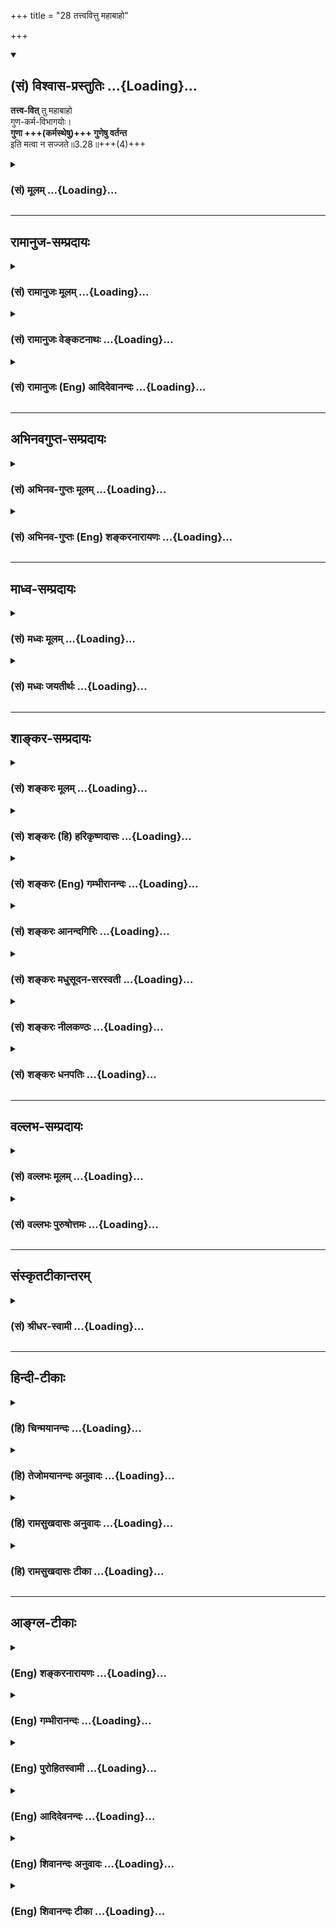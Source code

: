 +++
title = "28 तत्त्ववित्तु महाबाहो"

+++
<div class="js_include" newlevelforh1="2" title="(सं) विश्वास-प्रस्तुतिः" unfilled url="/mahAbhAratam/shlokashaH/06-bhIShma-parva/03-bhagavad-gItA-parva/saMskRtam/vishvAsa-prastutiH/03_karma-yogaH/28_tattvavittu_mahAb.md">
<details open><summary><h2>(सं) विश्वास-प्रस्तुतिः ...{Loading}...</h2></summary>

**तत्त्व-वित्** तु महाबाहो  
गुण-कर्म-विभागयोः।  
**गुणा +++(कर्मस्थेषु)+++ गुणेषु वर्तन्त**  
इति मत्वा न सज्जते॥3.28॥+++(4)+++
</details>
</div>
<div class="js_include collapsed" newlevelforh1="3" title="(सं) मूलम्" unfilled url="/mahAbhAratam/shlokashaH/06-bhIShma-parva/03-bhagavad-gItA-parva/saMskRtam/mUlam/03_karma-yogaH/28_tattvavittu_mahAb.md">
<details><summary><h3>(सं) मूलम् ...{Loading}...</h3></summary>

तत्त्ववित्तु महाबाहो गुणकर्मविभागयोः।  
गुणा गुणेषु वर्तन्त इति मत्वा न सज्जते।।3.28।।
</details>
</div>


_________________
## रामानुज-सम्प्रदायः
<div class="js_include collapsed" newlevelforh1="3" title="(सं) रामानुजः मूलम्" unfilled url="/mahAbhAratam/shlokashaH/06-bhIShma-parva/03-bhagavad-gItA-parva/saMskRtam/rAmAnujaH/mUlam/03_karma-yogaH/28_tattvavittu_mahAb.md">
<details><summary><h3>(सं) रामानुजः मूलम् ...{Loading}...</h3></summary>

।।3.28।।**गुणकर्मविभागयोः** सत्त्वादिगुणविभागे तत्तत्कर्मविभागे **च
तत्त्ववित्** **गुणाः** सत्त्वादयः **स्वगुणेषु** स्वेषु कार्येषु
**वर्तन्ते इति मत्वा** गुणकर्मसु अहं कर्ता इति **न सज्जते।**

</details>
</div>
<div class="js_include collapsed" newlevelforh1="3" title="(सं) रामानुजः वेङ्कटनाथः" unfilled url="/mahAbhAratam/shlokashaH/06-bhIShma-parva/03-bhagavad-gItA-parva/saMskRtam/rAmAnujaH/venkaTanAthaH/03_karma-yogaH/28_tattvavittu_mahAb.md">
<details><summary><h3>(सं) रामानुजः वेङ्कटनाथः ...{Loading}...</h3></summary>

।। 3.28लोकस्य सङ्ग्रहणमेकीकृत्य स्वीकरणं स्वानुष्ठाने समानाभिप्रायतया
सयूथ्यतापादनमित्यर्थः। कर्मवासना
उत्तरोत्तरपुण्यपापारम्भकपूर्वपूर्वपुण्यपापांशविशेषः
उत्तरोत्तरशरीरप्रेरणसमर्थस्मृतिहेतुः
पूर्वपूर्वशरीरप्रेरणानुभवविशेषजनितसंस्कारो वा वादित्रवादनादिसंस्कारवत्।
बुद्धिभेदो बुद्धेरन्यथाकरणम् तच्च प्रकृतविषयं दर्शयति
कर्मयोगादन्यदित्यादिना। युक्तः इत्यनेन लोकसङ्ग्रहार्थं कुर्वतः
स्वापेक्षितविलम्बाभावाय प्रागुक्तनिरपेक्षत्वबुद्धियोगो विवक्षित
इतिबुद्ध्या युक्त इत्युक्तम्। जोषयेत् इत्यस्यार्थ प्रीतिं जनयेदिति। जुषी
प्रीतिसेवनयोः इति धातुः। कर्मसङ्गिनः पुरुषान् सर्वकर्माणि
जोषयेदित्यन्वयः।। प्रकृतेः इत्यादिश्लोकचतुष्टयस्यार्थमाह
कर्मयोगमिति। विदुषोऽविदुषश्चेति व्युत्क्रमेण श्लोकद्वयार्थः। तृतीये
त्वेतद्विशदीकरणमुखेनाविचालनमुक्तम्। कर्मयोगापेक्षितं कर्मयोगेति
कर्तव्यताभूतमित्यर्थः। प्रकृतेर्गुणैः इत्युक्ते प्रसिद्धिप्रकर्षादिसिद्धं
विशेषं प्रस्तुतानुपयुक्तशब्दादिप्राकृतगुणव्यवच्छेदायाहसत्त्वादिभिरिति।
वक्ष्यमाणसात्विकादिकर्मविभागंसर्वशः इति प्रकारवाचिपदसूचितमाह
स्वानुरूपमिति। कर्ता इति तृजन्तयोगात् षष्ठीप्राप्तिः स्यादिति तत्परिहाराय
कर्मसु कर्तृत्वाहन्त्वोक्तिभ्रमव्युदासाय चकर्माणि प्रतीत्युक्तम्।
तृन्नन्तत्वविवक्षायां त्वियं फलितोक्तिः। अहङ्कारविमूढात्मेति
समानांशत्रयस्य बह्वर्थपरस्य अत्रार्थं विवक्षन् विगृह्णातिअहङ्कारेणेति।
नात्राहम्भावमात्रमुच्यते तस्यात्मस्वभावान्तर्गतत्वात् नापि
अहङ्काराख्यमचिद्द्रव्यं तस्यापि देहात्मभ्रमं द्वारीकृत्य कार्यकरत्वे सति
अव्यवहितस्यैव वक्तुमुचितत्वात् नापि गर्वः
उत्कृष्टपरिभवादिहेतुत्वेनानिर्देशात्। अतोऽहङ्कार इति देहात्मभ्रम एवात्र
विवक्षित इत्यभिप्रायेणाह अहङ्कारो नाम अनहमर्थे प्रकृतावहमभिमान इति।
एतेनाहङ्कारशब्दस्याभूततद्भावे च्विप्रत्ययेन
व्युप्तत्तिर्दर्शिता। अज्ञातात्मस्वरूप इति। विमूढ आत्मा स्वरूपं यस्य स
विमूढात्मादिशो विमुह्येयुः इतिवद्विमूढशब्दोऽत्र मोहविषयसमानाधिकरण इति
भावः। गुणकर्मविभागयोः इत्यत्र उपसर्जनान्वयिषष्ठीत्वादपि
विषयसप्तमीत्वमुचितमिति मत्वोक्तं सत्त्वादिगुणविभागे तत्तत्कर्मविभागे
चेति। विभागशब्दो द्वन्द्वात्परत्वात् प्रत्येकमन्वितः। गुणानां
साक्षाद्गुणेषु वृत्त्यभावात् परोक्तप्रक्रिययेन्द्रियतद्विषयादिविवक्षायां
पदद्वयोपचारात् सप्तम्यन्तो गुणशब्दो गुणकार्येष्वौपचारिक
इत्यभिप्रायेणोक्तंस्वगुणेषु स्वेषु कार्येष्विति। गुणकार्याणि च
विभजिष्यन्ते। यद्वा कारणस्य प्राधान्यात्कार्यस्य च तदपेक्षया
गुणत्वादेवमुक्तम्।  
  

</details>
</div>
<div class="js_include collapsed" newlevelforh1="3" title="(सं) रामानुजः (Eng) आदिदेवानन्दः" unfilled url="/mahAbhAratam/shlokashaH/06-bhIShma-parva/03-bhagavad-gItA-parva/saMskRtam/rAmAnujaH/english/AdidevAnandaH/03_karma-yogaH/28_tattvavittu_mahAb.md">
<details><summary><h3>(सं) रामानुजः (Eng) आदिदेवानन्दः ...{Loading}...</h3></summary>

3.28 But he who knows the truth about the divisions of the Gunas and their actions - namely, about the division among Sattva etc., on the one hand, and the divisions among their respective functionings on the other hand - it is he who, realising that Gunas, i.e., Sattva etc., are operating on their own products, is not attached to the actions of the Gunas, being convinced, 'I am not the doer.'

</details>
</div>


_________________
## अभिनवगुप्त-सम्प्रदायः
<div class="js_include collapsed" newlevelforh1="3" title="(सं) अभिनव-गुप्तः मूलम्" unfilled url="/mahAbhAratam/shlokashaH/06-bhIShma-parva/03-bhagavad-gItA-parva/saMskRtam/abhinava-guptaH/mUlam/03_karma-yogaH/28_tattvavittu_mahAb.md">
<details><summary><h3>(सं) अभिनव-गुप्तः मूलम् ...{Loading}...</h3></summary>

।।3.28।। तत्त्ववित्त्विति। गुणकर्मविभागवित्तु प्रकृतिः करोति मम किमायातम्
इत्यात्मानं मोचयति।

</details>
</div>
<div class="js_include collapsed" newlevelforh1="3" title="(सं) अभिनव-गुप्तः (Eng) शङ्करनारायणः" unfilled url="/mahAbhAratam/shlokashaH/06-bhIShma-parva/03-bhagavad-gItA-parva/saMskRtam/abhinava-guptaH/english/shankaranArAyaNaH/03_karma-yogaH/28_tattvavittu_mahAb.md">
<details><summary><h3>(सं) अभिनव-गुप्तः (Eng) शङ्करनारायणः ...{Loading}...</h3></summary>

3.28 Tattvavit tu etc. On the other hand, the knower of the real nature
of divisions of the Strands and of their actions, sets himself free by
viewing 'The Prakrti acts; what comes to men ;' The ignorant men have
been described as being attached to action (above III, 26). That
attachment \[of theirs, the Lord\] demonstrates :

</details>
</div>


_________________
## माध्व-सम्प्रदायः
<div class="js_include collapsed" newlevelforh1="3" title="(सं) मध्वः मूलम्" unfilled url="/mahAbhAratam/shlokashaH/06-bhIShma-parva/03-bhagavad-gItA-parva/saMskRtam/madhvaH/mUlam/03_karma-yogaH/28_tattvavittu_mahAb.md">
<details><summary><h3>(सं) मध्वः मूलम् ...{Loading}...</h3></summary>

।।3.28।। कर्मभेदस्य गुणभेदस्य च तत्त्ववित्। गुणा इन्द्रियादीनि गुणेषु
विषयेषु।

</details>
</div>
<div class="js_include collapsed" newlevelforh1="3" title="(सं) मध्वः जयतीर्थः" unfilled url="/mahAbhAratam/shlokashaH/06-bhIShma-parva/03-bhagavad-gItA-parva/saMskRtam/madhvaH/jayatIrthaH/03_karma-yogaH/28_tattvavittu_mahAb.md">
<details><summary><h3>(सं) मध्वः जयतीर्थः ...{Loading}...</h3></summary>

।।3.27 3.28।। प्रकृतेः क्रियमाणानि इति
श्लोकद्वयस्यास्फुटत्वात्तात्पर्यमाह **विद्वदि**ति। यथायोगं सम्बन्धः न
यथाक्रमम्। कर्मभेदं कर्मवैलक्षण्यं आह प्रपञ्चयतीत्यर्थः। सक्ताः कर्मणि
3।25 इत्यादिनोक्तत्वात्। व्यवहितत्वादन्वयं दर्शयन्
गुणशब्दस्यानेकार्थत्वात् विवक्षितमर्थमाह **प्रकृतेरि**ति। आदिपदेन
शरीरमनसोर्ग्रहणम्। कथमिन्द्रियादीनां द्रव्याणां प्रकृतिगुणत्वमित्यत आह
**प्रकृति**मिति। गुणभूतान्यप्रधानानि। प्रकारान्तरेण व्याचष्टे **तदि**ति।
प्रकृतिकार्याणि चेत्यर्थः। गुणशब्दः कार्यार्थ इत्युक्तं भवति। ननु
जीवस्यापि कर्तृत्वात्अहङ्कारविमूढात्मा कर्ताऽहमिति मन्यते इति कथमुच्यते
इत्यत आह **न ही**ति। स्वातन्त्र्येणेति शेषः।। गुणानां कर्मणां चान्योन्यं
यो विभागस्तस्मिन्वक्तव्ये एकवचनेनालं कथं द्विवचनं केन वाऽस्यान्वयः इति
शङ्काविभागशब्दस्यार्थं वदन्परिहरति **कर्मे**ति।
जीवेश्वरप्रकृतिलक्षणसम्बन्धिभेदात् कर्मणामिन्द्रियादीनां च भेदोऽत्र
विवक्षितो ग्रन्थान्तरादवगन्तव्यः। गुणा गुणेष्विति पदद्वयस्य
विवक्षितमर्थमाह **गुणा** इति।

</details>
</div>


_________________
## शाङ्कर-सम्प्रदायः
<div class="js_include collapsed" newlevelforh1="3" title="(सं) शङ्करः मूलम्" unfilled url="/mahAbhAratam/shlokashaH/06-bhIShma-parva/03-bhagavad-gItA-parva/saMskRtam/shankaraH/mUlam/03_karma-yogaH/28_tattvavittu_mahAb.md">
<details><summary><h3>(सं) शङ्करः मूलम् ...{Loading}...</h3></summary>

।।3.28।। **तत्त्ववित् तु महाबाहो**। कस्य तत्त्ववित् **गुणकर्मविभागयोः**
गुणविभागस्य कर्मविभागस्य च तत्त्ववित् इत्यर्थः। **गुणाः** करणात्मकाः
**गुणेषु** विषयात्मकेषु **वर्तन्ते** न आत्मा **इति मत्वा** **न**
**सज्जते** सक्तिं न करोति।। ये पुनः

</details>
</div>
<div class="js_include collapsed" newlevelforh1="3" title="(सं) शङ्करः (हि) हरिकृष्णदासः" unfilled url="/mahAbhAratam/shlokashaH/06-bhIShma-parva/03-bhagavad-gItA-parva/saMskRtam/shankaraH/hindI/harikRShNadAsaH/03_karma-yogaH/28_tattvavittu_mahAb.md">
<details><summary><h3>(सं) शङ्करः (हि) हरिकृष्णदासः ...{Loading}...</h3></summary>

।।3.28।। परंतु जो ज्ञानी है हे महाबाहो वह तत्त्ववेत्ता किसका तत्त्ववेत्ता
गुणकर्मविभागका अर्थात् गुणविभाग और कर्मविभागके तत्त्वको जाननेवाला ज्ञानी
इन्द्रियादिरूप गुण ही विषयरूप गुणोंमें बर्त रहे हैं आत्मा नहीं बर्तता
ऐसे मानकर आसक्त नहीं होता। उन कर्मोंमें प्रीति नहीं करता।

</details>
</div>
<div class="js_include collapsed" newlevelforh1="3" title="(सं) शङ्करः (Eng) गम्भीरानन्दः" unfilled url="/mahAbhAratam/shlokashaH/06-bhIShma-parva/03-bhagavad-gItA-parva/saMskRtam/shankaraH/english/gambhIrAnandaH/03_karma-yogaH/28_tattvavittu_mahAb.md">
<details><summary><h3>(सं) शङ्करः (Eng) गम्भीरानन्दः ...{Loading}...</h3></summary>

3.28 Tu, but, on the other hand; he who is a knower, tattva-vit, a
knower of the facts;-knower of what kinds of
facts;-guna-karma-vibhagayoh, about the varieties of the gunas and
actions, i.e. a knower of the diversity of the gunas and the diversity
of acitons; \[Guna-vibhaga means the products of Prakrti which consists
of the three gunas. They are the five subtle elements, mind, intellect,
ego, five sensory organs, five motor organs and five objects (sound
etc.) of the senses. Karma-vibhaga means the varieties of inter-actions
among these.-Tr.\] na sajjate, does not become attached; iti matva,
thinking thus; 'Gunah, the gunas in the form of organs;-not the
Self-vartante, rest (act); gunesu, on the gunus in the form of objects
of the organs.'

</details>
</div>
<div class="js_include collapsed" newlevelforh1="3" title="(सं) शङ्करः आनन्दगिरिः" unfilled url="/mahAbhAratam/shlokashaH/06-bhIShma-parva/03-bhagavad-gItA-parva/saMskRtam/shankaraH/AnandagiriH/03_karma-yogaH/28_tattvavittu_mahAb.md">
<details><summary><h3>(सं) शङ्करः आनन्दगिरिः ...{Loading}...</h3></summary>

।।3.28।। अज्ञस्य कर्मसु शक्तिमुक्त्वा विदुषस्तदभावमभिदधाति **यः
पुनरिति।** तत्त्वं याथार्थ्यं वेत्तीति व्युत्पत्त्या तत्त्वविदिति
तुशब्देनाज्ञाद्विशिष्टे निर्दिष्टप्रश्नपूर्वकं द्वितीयपादमवतार्य
व्याचष्टे **कस्येत्यादिना।** गुणानामेव गुणेषु वर्तमानत्वमयुक्तं
निर्गुणत्वात्तेषामित्याशङ्क्य विभजते **गुणा इति।** कार्यकरणानामेव
विषयेषु प्रवृत्तिरात्मनस्तु कूटस्थत्वान्मैवमिति ज्ञात्वा
तत्त्ववित्कर्मसु दृढतरं कर्तव्याभिमानं न करोतीत्यर्थः।

</details>
</div>
<div class="js_include collapsed" newlevelforh1="3" title="(सं) शङ्करः मधुसूदन-सरस्वती" unfilled url="/mahAbhAratam/shlokashaH/06-bhIShma-parva/03-bhagavad-gItA-parva/saMskRtam/shankaraH/madhusUdana-sarasvatI/03_karma-yogaH/28_tattvavittu_mahAb.md">
<details><summary><h3>(सं) शङ्करः मधुसूदन-सरस्वती ...{Loading}...</h3></summary>

।।3.28।। विद्वांस्तु तथा न मन्यत इत्याह तत्त्वं याथात्म्यं वेत्तीति
तत्त्ववित्। तुशब्देन तस्याज्ञाद्वैशिष्ट्यमाह। कस्य तत्त्वमित्यतआह
गुणकर्मविभागयोः गुणा देहेन्द्रियान्तःकरणान्यहंकारास्पदानि कर्माणि च
तेषां व्यापारभूतानि ममकारास्पदानीति गुणकर्मेति द्वन्द्वैकद्भावः।
विभज्यते सर्वेषां जडानां विकारिणां भासकत्वेन पृथग्भवतीति विभागः
स्वप्रकाशज्ञानरूपोऽसङ्ग आत्मा। गुणकर्म च विभागश्चेति द्वन्द्वः।
तयोर्गुणकर्मविभागयोर्भास्यभासकयोर्जडचैतन्ययोर्विकारिनिर्विकारयोस्तत्त्वं
याथात्म्यं यो वेत्ति स गुणाः करणात्मका गुणेषु विषयेषु प्रवर्तन्ते
विकारित्वान्नतु निर्विकार आत्मेति मत्वा न सज्जते सक्तिं
कर्तृत्वाभिनिवेशमतत्त्वविदिव न करोति। हे महाबाहो इति
संबोधयन्सामुद्रिकोक्तसत्पुरुषलक्षणयोगित्वान्न पृथग्जनसाधारण्येन
त्वमविवेकी भवितुमर्हसीति सूचयति। गुणविभागस्य कर्मविभागस्य च तत्त्वविदिति
वा। अस्मिन्पक्षे गुणकर्मणोरित्येतावतैव निर्वाहे विभागपदस्य प्रयोजनं
चिन्त्यम्।

</details>
</div>
<div class="js_include collapsed" newlevelforh1="3" title="(सं) शङ्करः नीलकण्ठः" unfilled url="/mahAbhAratam/shlokashaH/06-bhIShma-parva/03-bhagavad-gItA-parva/saMskRtam/shankaraH/nIlakaNThaH/03_karma-yogaH/28_tattvavittu_mahAb.md">
<details><summary><h3>(सं) शङ्करः नीलकण्ठः ...{Loading}...</h3></summary>

।।3.28।। एवं सक्तस्य कर्माचरणं प्रदर्श्यासक्तस्य तत्प्रदर्शयति
**तत्त्वविदिति।** गुणकर्मविभागयोः गुणविभागस्य कर्मविभागस्य च
तत्त्वविदिति भाष्यम्। नाहं गुणात्मक इति गुणेभ्य आत्मनो विभागः नाहं
कर्मात्मक इति कर्मभ्यश्चात्मनो विभागः तयोर्गुणकर्मविभागयोस्तत्त्वं
वेत्तीति श्रीधरः। मधुसूदनस्तु गुणाः
देहेन्द्रियान्तःकरणान्यहंकारास्पदानि। कर्माणि च तेषां व्यापारभूतानि
ममकारास्पदानि। गुणकर्मेति द्वन्द्वैकवद्भावः। विभज्यते सर्वेषां जडानां
भासकत्वेन पृथग्भवतीति विभागः स्वप्रकाशज्ञानरूपोऽसङ्ग आत्मा। गुणकर्म च
विभागश्चेति द्वन्द्वः। तयोर्जडाजडयोस्तत्त्वं यो वेत्ति सः गुणाः
करणात्मकाः गुणेषु विषयेषु वर्तन्ते इति मत्वा न सज्जते। कर्तृत्वाभिनिवेशं
न करोतीत्यर्थः। गुणविभागस्य कर्मविभागस्य च तत्त्वविदिति पक्षे
गुणकर्मणोरित्येव सिद्धे विभागपदं व्यर्थमिति। यद्वा यस्तत्त्ववित् स गुणाः
गुणेषु वर्तन्त इति मत्वा गुणविभागे कर्मविभागे च न सज्जते इति योजना।
गुणानां सत्त्वरजस्तमसां विभागो
बुद्ध्यहंकारज्ञानेन्द्रियकर्मेन्द्रियविषयरूपेण विभज्यावस्थानं तस्मिन्न
सज्जते इदमहमिति न मन्यते। तथाहि शरीरे गौरेऽहं गौरोऽस्मि हस्ताभ्यामात्ते
मयेदमात्तमिति चक्षुषा दृष्टे मयेदं दृष्टमित्यहंकारेणाभिमते
ममेदमित्यभिमन्यते। बुद्धौ विक्रियमाणायामहं सुखीति च सर्वेषु बुद्ध्यादिषु
विभज्य गृह्यमाणेष्वपि प्रत्येकं प्रत्यक्त्वमध्यस्याहमिदमिति ममेदं
कर्मेति च मन्यते। एतेन कर्मविभागोऽप्यावश्यकत्वेन व्याख्यातः। अन्यथा
चिदात्मन्येवादनादिकर्तृत्वं दुःखादिमत्त्वं चापतति। अयं च कर्मविभागः
श्रुत्यापि दर्शितःअन्धो मणिमविन्दत्। तमनङ्गुलिरावयत्। अग्रीवः
प्रत्यमुञ्चत्। तमजिह्वो असश्चत् इति। अन्धः स्वयं प्रकाशहीनोऽपि
चक्षुरादिर्मणिं रूपादिकं विषयमविन्दत्प्रकाशयति। अनङ्गुलिः
काष्ठलोष्ठादिवज्जडत्वात् स्वयं कर्म कर्तुमशक्तोऽपि पाण्यादिः
आवयदासीव्यत् विषयमुपादत्ते। अग्रीवः छिन्नशिरस्कवन्निर्जीवोऽहंकारस्तं
प्रत्यमुञ्चत् ग्रीवायां धारयति मयेदं लब्धमिति मन्यते। अजिह्वो धीधातुः
जडत्वात्स्वयं स्वगतसुखदुःखयोः पट इव स्वगतरूपादेः प्रकाशनेऽसमर्थोऽप्यहं
सुखी दुःखीति चानुभवति। तथाचात्मानात्मनोर्याथात्म्यज्ञो
व्यावृत्तेष्वहंकारादिषु तत्कर्मसु चाभिमानादिषु कुसुमेषु
सूत्रमिवानुवर्तमानमात्मानं तेभ्यः पृथग्भूतं जानन् गुणा धीचक्षुरादयो
गुणेषु दुःखरूपादिषु वर्तन्ते न त्वात्मेति मत्वा न सज्जतेऽहमेव
हस्तादिसंघातरूपो ममैवेदमादानादिकं कर्मेति न सक्तो भवतीत्यर्थः।

</details>
</div>
<div class="js_include collapsed" newlevelforh1="3" title="(सं) शङ्करः धनपतिः" unfilled url="/mahAbhAratam/shlokashaH/06-bhIShma-parva/03-bhagavad-gItA-parva/saMskRtam/shankaraH/dhanapatiH/03_karma-yogaH/28_tattvavittu_mahAb.md">
<details><summary><h3>(सं) शङ्करः धनपतिः ...{Loading}...</h3></summary>

।।3.28।। तत्त्ववित्तु। तुशब्दोऽज्ञाद्वैलक्षण्यद्योतनार्थः। कस्य
तत्त्वविदित्यतआह। गुणकर्मविभागयोः गुणविभागस्य कर्मविभागस्य च
तत्त्वविदित्यर्थ इति भाष्यम्। अस्यायमर्थः। नाहं कार्यकरणसंघातात्मेति
गुणेभ्य आत्मनो विभागः न मे कर्माणीत्यात्मनस्तेभ्यो विभागः गुणकर्मभ्यां
विभक्तात्मसाक्षात्कारवान्। तथाच नायमहंकारविमूढात्मा नापि कर्मण्यासक्तो
येनाहंकर्तेति मन्येत। विभागपदाभावे त्वयमर्थो न लभ्यते। विग्रहस्तु
विभागश्च विभागश्च विभागौ गुणकर्मभ्यो विभागौ गुणकर्मविभागौ
तयोर्गुणकर्मविभागयोरिति बोध्यः। एतेन गुणविभागस्य कर्मविभागस्य च
तत्त्वविदिति वा। अस्मिन्पक्षे गुणकर्मणोरित्येतावतैव निर्वाहे विभागपदस्य
प्रयोजनं चिन्त्यमित्याक्षेपः प्रत्युक्तः। यत्त्वाक्षेप्त्रा
स्वव्याख्यानं प्रदर्शितं गुणानि देहेन्द्रियान्तःकरणान्यहंकारास्पदानि
कर्माणि च तेषां व्यापारभूतानि ममकारास्पदानीति। गुणकर्मेति
द्वन्द्वैकवद्भावः। विभज्यते सर्वेषां जडानां विकारिणां भासकत्वेन यथा
भवतीति विभागः स्वप्रकाशज्ञानरुपोऽसङ्ग आत्मा गुणकर्म च विभागश्चेति
द्वन्द्वः
तयोर्गुणकर्मविभागयोर्भास्यभासकयोर्जडचैतन्ययोर्विकारीनिर्विकारयोस्तत्त्वं
याथात्म्यं यो वेत्तीति तच्चिन्त्यम्।
गुणकर्मेत्यस्यैकपदत्वेऽल्पाच्त्वाद्भ्यर्हितत्वाच्च विभागपदस्य
पूर्वनिपातापत्तेश्छान्दसत्वनिपातप्रकरणानित्यत्वयोराश्रयणस्य
भाष्योक्तरीत्या सत्यां गतावनुचितत्वात्। विभागपदस्य प्रसिद्धमर्थं
परित्यज्याप्रसिद्धार्थकल्पनायाः क्लिष्टकल्पनायाश्चान्याय्यत्वादितिदिक्।
यदप्यन्ते यस्तत्त्ववित्सः गुणा गुणेषु वर्तन्त इति मत्वा गुणविभागे
कर्मविभागे च न सज्जत इति योजना। गुणानां सत्त्वरजस्तमसां विभागः
बुद्य्धहंकारज्ञानेन्द्रियविषयरुपेण विभज्यावस्थानं तस्मिन्न सज्जते
इदमहमिति न मन्यते। एतेन कर्मविभागोऽप्यावश्यकत्वेन व्याख्यातः। अन्यथा
चिदात्मन्येवादानादिकर्तृव्यं दुःखादिमत्त्वं चापतति
तथाचात्मानात्मनोर्याथात्म्यज्ञः व्यापृतेष्वहंकारादिषु तत्कर्मसु
चाभिमानादिषु कुसुमेषु सूत्रमिवानुवर्तमानमात्मानं तेभ्यः पृथग्भूतं जानन्
गुणा धीचक्षुरादयो गुणेषु दुःखरुपादिषु वर्तन्ते न त्वात्मेति मत्वा न
सज्जतेऽहमेव हस्तादिसंघातरूपो ममैवेदमादानादिकं कर्मेति न सक्तो भवतीत्यर्थ
इति तदपि विचार्यम्। गुणाकर्मणोर्न सज्जत इत्येतावतैव निर्वाहे
विभागपदवैयर्थ्यापत्तेः तथाचेत्यादिग्रन्थस्य
स्वव्याख्यानाननुरुपत्वाच्चेति दिक्। गुणाः करणात्मकाः गुणेषु विषयेषु
प्रवर्तन्ते नात्मेति मत्वा न सज्जते सक्तिं कर्तृत्वाभिनिवेशं न करोति।
महान्तौ बाहू शत्रुहनने प्रवर्तेते नाहमिति मत्वा त्वमपि कर्तृत्वाभिनिवेशं
कर्तुं नार्हसीति ध्वनयन्नाह **हे माहबाहो** इति।

</details>
</div>


_________________
## वल्लभ-सम्प्रदायः
<div class="js_include collapsed" newlevelforh1="3" title="(सं) वल्लभः मूलम्" unfilled url="/mahAbhAratam/shlokashaH/06-bhIShma-parva/03-bhagavad-gItA-parva/saMskRtam/vallabhaH/mUlam/03_karma-yogaH/28_tattvavittu_mahAb.md">
<details><summary><h3>(सं) वल्लभः मूलम् ...{Loading}...</h3></summary>

।।3.27 3.28।। कर्म कुर्वतोर्विद्वदविदुषोर्विशेषं स्पष्टं सन्दर्शयति
प्रकृतेरिति द्वाभ्याम्। प्रकृते योगे साङ्खयरीत्या विशेषदर्शनमिति
नाप्रकृतप्रसङ्गः। तथाहि ब्रह्मवादिसाङ्ख्ये जगतः कर्त्ता भोक्ता
सर्वधर्माश्रयः पुरुषोत्तम एवांशतोऽक्षरः कालः प्रकृतिः पुरुष आत्मा भवति स
(इममेव) आत्मानं द्वेधापातयत् (ततः) पतिश्च पत्नी चाभवत् बृ.उ.1।4।3 इति
श्रुतेः। तत्र कर्त्री प्रकृतिस्तत्संसृष्टतया पुरुषश्च भोक्ता। वस्तुतः
पुष्करपलाशवत्प्राकृतधर्मैरवशस्तथापि तद्गुणैः
परिणतगुणैरिन्द्रियैरिन्द्रियनिष्ठैर्वा गुणैः क्रियमाणानि कर्मामि
कर्त्ताऽहं पुरुष इति मन्यते विपरीतमतिः। गुणेः कर्माणि क्रियन्ते न
केवलेनात्मनेति। विभागतत्त्ववित्तु न सज्जते। इन्द्रियनिष्ठा गुणा
विषयगुणेषु वर्तन्ते इति मननात्साङ्ख्ययोगयोरेक एवार्थः।

</details>
</div>
<div class="js_include collapsed" newlevelforh1="3" title="(सं) वल्लभः पुरुषोत्तमः" unfilled url="/mahAbhAratam/shlokashaH/06-bhIShma-parva/03-bhagavad-gItA-parva/saMskRtam/vallabhaH/puruShottamaH/03_karma-yogaH/28_tattvavittu_mahAb.md">
<details><summary><h3>(सं) वल्लभः पुरुषोत्तमः ...{Loading}...</h3></summary>

  
  
।।3.28।। एवम् अविदुषः स्वरूपम् उक्त्वा विद्वत्-स्वरूपम् आह तत्त्वविदिति।

हे **महाबाहो ज्ञात्वा** क्रिया-करण-समर्थ-क्रियावान्
**गुण-कर्म-विभागयोस् तत्त्ववित् गुणा गुणेषु वर्तन्ते इति मत्वा कर्मसु न
सज्जते**। 

अत्रायं भावः -  
**गुणास्** तु भगवता सात्त्विकादि-भाव-भिन्न-विचित्र-स्वरस-भोगार्थं प्रकटी-कृताः। अत एव व्रज-विलासिनीषु सात्त्विकादिगुणा निरूपिताः श्रीभागवते। **कर्म** तु लोकसङ्ग्राहार्थं कार्यते। तथा चैतद्-विभाग--तत्त्व-वित् **गुणा** जीवस्था **गुणेषु** भगवद्-गुणेषु वर्त्तन्ते - प्रभुः स्वरस-भोगार्थं गुणभावैस् तद्-उपयोगि-कर्माणि कारयति। अन्यानि कर्माणि तु लोकार्थं कारयतीति मत्वा मूढवद् एवाहम् एव कर्ता, तत्फलं मम भविष्यतीति न सज्जत इति भावः।  
  

</details>
</div>


_________________
## संस्कृतटीकान्तरम्
<div class="js_include collapsed" newlevelforh1="3" title="(सं) श्रीधर-स्वामी" unfilled url="/mahAbhAratam/shlokashaH/06-bhIShma-parva/03-bhagavad-gItA-parva/saMskRtam/shrIdhara-svAmI/03_karma-yogaH/28_tattvavittu_mahAb.md">
<details><summary><h3>(सं) श्रीधर-स्वामी ...{Loading}...</h3></summary>

।।3.28।। विद्वांस्तु तथा न मन्यत इत्याह **तत्त्वविदिति।** नाहं गुणात्मक
इति गुणेभ्य आत्मनो विभागः। न मे कर्माणीति कर्मभ्योऽप्यात्मनो
विभागस्तयोर्गुणकर्मविभागयोर्यस्तत्त्वं वेत्ति स तु न सज्जते
कर्तृत्वाभिनिवेशं न करोति। तत्र हेतुः। गुणा इन्द्रियाणि गुणेषु विषयेषु
वर्तन्ते नाहमिति मत्वा।

</details>
</div>


_________________
## हिन्दी-टीकाः
<div class="js_include collapsed" newlevelforh1="3" title="(हि) चिन्मयानन्दः" unfilled url="/mahAbhAratam/shlokashaH/06-bhIShma-parva/03-bhagavad-gItA-parva/hindI/chinmayAnandaH/03_karma-yogaH/28_tattvavittu_mahAb.md">
<details><summary><h3>(हि) चिन्मयानन्दः ...{Loading}...</h3></summary>

।।3.28।। पूर्व श्लोक में अज्ञानी का जो लक्षण बताया गया है उसकी तुलना में
ज्ञानी पुरुष की उससे ठीक विपरीत दृष्टि यहाँ श्रीकृष्ण बता रहे हैं।
ज्ञानी के कर्मों में आसक्ति का कोई स्थान नहीं रहता क्योंकि वह जानता है
कि मन ही बाह्यजगत् में कर्मरूप में व्यक्त होता है। यह विवेक उसमें सदा
जागृत रहता हैं। एक बार इस सत्य को सम्यक् रूप से जान लेने पर ज्ञानी पुरुष
यह समझ लेता है कि राग और द्वेष प्रवृत्ति या निवृत्ति सफलता और विफलता ये
सब मन के लिए हैं। अत उसे फल में आसक्त होने का कोई प्रश्न ही नहीं रह
जाता। इस प्रकार बन्धनों से मुक्त हुआ ज्ञानी पुरुष एक सच्चे खिलाड़ी के
समान कार्य करता है जिसका आनन्द केवल खेल में ही हैं अंक जीतने में नहीं। इस
स्थान पर श्रीकृष्ण का अर्जुन को महाबाहो कहकर सम्बोधित करना अर्थपूर्ण है।
इस सम्बोधन से हमें धनुर्धारी के रूप में अर्जुन की अनेक उपलब्धियों का
स्मरण होता है। यहाँ महाबाहो शब्द सूचित करता है कि सच्चा और वीर पुरुष वह
नहीं जो किसी युद्ध में केवल कुछ शत्रुओं का ही वध करे बल्कि जो निरन्तर मन
में चल रहे युद्ध का अथक सामना करते हुये आसक्तियों के ऊपर पूर्ण विजय
प्राप्त करता है वही पुरुष वास्तविक वीर है। कर्म के युद्धक्षेत्र में
परिस्थितियों पर आधिपत्य स्थापित करते हुये समस्त दिशाओं से आने वाले
आसक्तियों के बाणों के समक्ष आत्मसमर्पण न करते हुये जोे कर्म करता है वही
अपराजेय अमर वीर है। तत्पश्चात् वह निशस्त्र होकर र्मत्य वीरों के रथ में
बैठकर प्रत्येक कुरुक्षेत्र में अनेक सेनाओं का मार्गदर्शन कर सकता है ऐसा
ही पुरुष जो सत्य का ज्ञाता है तत्त्ववित कहलाता है। अब

</details>
</div>
<div class="js_include collapsed" newlevelforh1="3" title="(हि) तेजोमयानन्दः अनुवादः" unfilled url="/mahAbhAratam/shlokashaH/06-bhIShma-parva/03-bhagavad-gItA-parva/hindI/tejomayAnandaH/anuvAdaH/03_karma-yogaH/28_tattvavittu_mahAb.md">
<details><summary><h3>(हि) तेजोमयानन्दः अनुवादः ...{Loading}...</h3></summary>

।।3.28।। परन्तु हे महाबाहो ! गुण और कर्म के विभाग के सत्य (तत्त्व)को
जानने वाला ज्ञानी पुरुष यह जानकर कि "गुण गुणों में बर्तते हैं" (कर्म
में) आसक्त नहीं होता।।

</details>
</div>
<div class="js_include collapsed" newlevelforh1="3" title="(हि) रामसुखदासः अनुवादः" unfilled url="/mahAbhAratam/shlokashaH/06-bhIShma-parva/03-bhagavad-gItA-parva/hindI/rAmasukhadAsaH/anuvAdaH/03_karma-yogaH/28_tattvavittu_mahAb.md">
<details><summary><h3>(हि) रामसुखदासः अनुवादः ...{Loading}...</h3></summary>

।।3.28।। हे महाबाहो! गुण-विभाग और कर्म-विभागको तत्त्वसे जाननेवाला
महापुरुष 'सम्पूर्ण गुण ही गुणोंमें बरत रहे हैं' -- ऐसा मानकर उनमें
आसक्त नहीं होता।

</details>
</div>
<div class="js_include collapsed" newlevelforh1="3" title="(हि) रामसुखदासः टीका" unfilled url="/mahAbhAratam/shlokashaH/06-bhIShma-parva/03-bhagavad-gItA-parva/hindI/rAmasukhadAsaH/TIkA/03_karma-yogaH/28_tattvavittu_mahAb.md">
<details><summary><h3>(हि) रामसुखदासः टीका ...{Loading}...</h3></summary>

।।3.28।।***व्याख्या--'*तत्त्ववित्तु महाबाहो
गुणकर्मविभागयोः'--**पूर्वश्लोकमें वर्णित **'अहंकारविमूढात्मा'**
(अहंकारसे मोहित अन्तःकरणवाले पुरुष) से तत्त्वज्ञ महापुरुषको सर्वथा भिन्न
और विलक्षण बतानेके लिये यहाँ **'तु'** पदका प्रयोग हुआ है। सत्त्व, रज और
तम--ये तीनों गुण प्रकृतिजन्य हैं। इन तीनों गुणोंका कार्य होनेसे सम्पूर्ण
सृष्टि त्रिगुणात्मिका है। अतः शरीर, इन्द्रियाँ, मन, बुद्धि, प्राणी,
पदार्थ आदि सब गुणमय ही हैं। यही 'गुण-विभाग' कहलाता है। इन (शरीरादि) से
होनेवाली क्रिया 'कर्मविभाग' कहलाती है। गुण और कर्म अर्थात् पदार्थ और
क्रियाएँ निरन्तर परिवर्तनशील हैं। पदार्थ उत्पन्न और नष्ट होनेवाले हैं
तथा क्रियाएँ आरम्भ और समाप्त होनेवाली हैं। ऐसा ठीक-ठीक अनुभव करना ही गुण
और कर्म-विभागको तत्त्वसे जानना है। चेतन (स्वरूप) में कभी क्रिया नहीं
होती। वह सदा निर्लिप्त ,निर्विकार रहता है अर्थात् उसका किसी भी प्राकृत
पदार्थ और क्रियासे सम्बन्ध नहीं होता। ऐसा ठीक-ठीक अनुभव करना ही चेतनको
तत्त्वसे जानना है। अज्ञानी पुरुष जब इन गुण-विभाग और कर्म-विभागसे अपना
सम्बन्ध मान लेता है, तब वह बँध जाता है। शास्त्रीय दृष्टिसे तो इस बन्धनका
मुख्य कारण 'अज्ञान' है, पर साधककी दृष्टिसे 'राग' ही मुख्य कारण है। राग
'अविवेक' से होता है। विवेक जाग्रत् होनेपर राग नष्ट हो जाता है। यह विवेक
मनुष्यमें विशेषरूपसे है। आवश्यकता केवल इस विवेकको महत्त्व देकर जाग्रत्
करनेकी है। अतः साधकको (विवेक जाग्रत् करके) विशेषरूपसे रागको ही मिटाना
चाहिये। तत्त्वको जाननेकी इच्छा रखनेवाला साधक भी अगर गुण (पदार्थ) और
कर्म-(क्रिया-) से अपना कोई सम्बन्ध नहीं मानता, तो वह भी गुण-विभाग और
कर्म-विभागको तत्त्वसे जान लेता है। चाहे गुणविभाग और कर्मविभागको तत्त्वसे
जाने, चाहे 'स्वयं'-(चेतन-स्वरूप-) को तत्त्वसे जाने, दोनोंका परिणाम एक ही
होगा।

</details>
</div>


_________________
## आङ्ग्ल-टीकाः
<div class="js_include collapsed" newlevelforh1="3" title="(Eng) शङ्करनारायणः" unfilled url="/mahAbhAratam/shlokashaH/06-bhIShma-parva/03-bhagavad-gItA-parva/english/shankaranArAyaNaH/03_karma-yogaH/28_tattvavittu_mahAb.md">
<details><summary><h3>(Eng) शङ्करनारायणः ...{Loading}...</h3></summary>

3.28. But, O mighty-armed one, the knower of the real nature of the divisions of the Strands and of their \[respective\] divisions of work,
realises : 'The Strands are at their \[respective\] purposes' And hence he is not attached.

</details>
</div>
<div class="js_include collapsed" newlevelforh1="3" title="(Eng) गम्भीरानन्दः" unfilled url="/mahAbhAratam/shlokashaH/06-bhIShma-parva/03-bhagavad-gItA-parva/english/gambhIrAnandaH/03_karma-yogaH/28_tattvavittu_mahAb.md">
<details><summary><h3>(Eng) गम्भीरानन्दः ...{Loading}...</h3></summary>

3.28 But, O mighty-armed one, the one who is a knower of the facts about the varieties of the gunas (alities) and actions does not become attached, thinking thus: 'The organs rest (act) on the objects of the organs.'

</details>
</div>
<div class="js_include collapsed" newlevelforh1="3" title="(Eng) पुरोहितस्वामी" unfilled url="/mahAbhAratam/shlokashaH/06-bhIShma-parva/03-bhagavad-gItA-parva/english/purohitasvAmI/03_karma-yogaH/28_tattvavittu_mahAb.md">
<details><summary><h3>(Eng) पुरोहितस्वामी ...{Loading}...</h3></summary>

3.28 But he, O Mighty One, who understands correctly the relation of the Qualities to action, is not attached to the act for he perceives that it is merely the action and reaction of the Qualities among themselves.

</details>
</div>
<div class="js_include collapsed" newlevelforh1="3" title="(Eng) आदिदेवनन्दः" unfilled url="/mahAbhAratam/shlokashaH/06-bhIShma-parva/03-bhagavad-gItA-parva/english/AdidevanandaH/03_karma-yogaH/28_tattvavittu_mahAb.md">
<details><summary><h3>(Eng) आदिदेवनन्दः ...{Loading}...</h3></summary>

3.28 But he who knows the truth about the division of the Gunas and works, O mighty-armed one, through his knowledge that 'Gunas operate on their products,' is not attached.

</details>
</div>
<div class="js_include collapsed" newlevelforh1="3" title="(Eng) शिवानन्दः अनुवादः" unfilled url="/mahAbhAratam/shlokashaH/06-bhIShma-parva/03-bhagavad-gItA-parva/english/shivAnandaH/anuvAdaH/03_karma-yogaH/28_tattvavittu_mahAb.md">
<details><summary><h3>(Eng) शिवानन्दः अनुवादः ...{Loading}...</h3></summary>

3.28 But he who knows the Truth, O mighty-armed (Arjuna), about the divisions of the alities and (their) functions, knowing that the Gunas as senses move amidst the Gunas as the sense-objects, is not attached.

</details>
</div>
<div class="js_include collapsed" newlevelforh1="3" title="(Eng) शिवानन्दः टीका" unfilled url="/mahAbhAratam/shlokashaH/06-bhIShma-parva/03-bhagavad-gItA-parva/english/shivAnandaH/TIkA/03_karma-yogaH/28_tattvavittu_mahAb.md">
<details><summary><h3>(Eng) शिवानन्दः टीका ...{Loading}...</h3></summary>

3.28 तत्त्ववित् the knower of the Truth; तु but; महाबाहो O mightyarmed;
गुणकर्मविभागयोः of the divisions of alities and functions; गुणाः the alities (in the shape of senses); गुणेषु amidst the alities (in the shape of objects); वर्तन्ते remain; इति thus; मत्वा knowing; न not;
सज्जते is attached.Commentary He who knows the truth that the Self is entirely distinct from the three Gunas and actions does not become attached to the actions. He who knows the truth about the classification of the Gunas and their respective functions understands that the alities as senseorgans move amidst the alities as senseobjects. Therefore he is not attached to the actions. He knows; I am Akarta -- I am not the doer.
(Cf.XIV.23).

</details>
</div>
